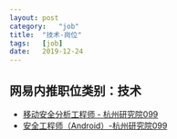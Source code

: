 ```yaml
---
layout:	post
category:	"job"
title:	"技术-岗位"
tags:	[job]
date:	2019-12-24
---
```

## 网易内推职位类别：技术
- [移动安全分析工程师 - 杭州研究院099](http://mobile.bole.netease.com/bole/boleDetail?id=18819&employeeId=346f03c3cda5f04c&key=all)
- [安全工程师（Android）-杭州研究院099](http://mobile.bole.netease.com/bole/boleDetail?id=4889&employeeId=346f03c3cda5f04c&key=all)
